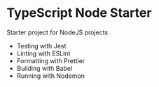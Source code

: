 # TypeScript Node Starter

Starter project for NodeJS projects

- Testing with Jest
- Linting with ESLint
- Formatting with Prettier
- Building with Babel
- Running with Nodemon
